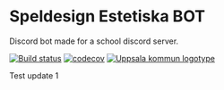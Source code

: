 # Speldesign Estetiska BOT
Discord bot made for a school discord server.

[![Build status](https://ci.appveyor.com/api/projects/status/7u45ojhicarcph72?svg=true)](https://ci.appveyor.com/project/LeMorrow/speldesign-estetiska-bot)
[![codecov](https://codecov.io/gh/LeMorrow/Speldesign-Estetiska-BOT/branch/master/graph/badge.svg)](https://codecov.io/gh/LeMorrow/Speldesign-Estetiska-BOT)
[![Uppsala kommun logotype](https://www.uppsala.se/Content/Images/socialmedia_v2.png)](https://estetiska.uppsala.se/)

Test update 1

